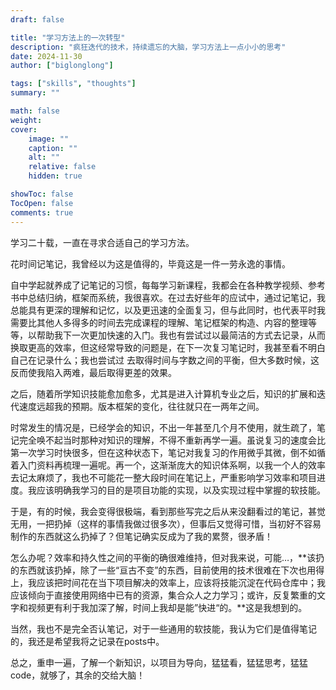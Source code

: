 ```yaml
---
draft: false

title: "学习方法上的一次转型"
description: "疯狂迭代的技术，持续遗忘的大脑，学习方法上一点小小的思考"
date: 2024-11-30
author: ["biglonglong"]

tags: ["skills", "thoughts"]
summary: ""

math: false
weight:
cover:
    image: ""
    caption: ""
    alt: ""
    relative: false
    hidden: true

showToc: false
TocOpen: false
comments: true
---
```


学习二十载，一直在寻求合适自己的学习方法。

花时间记笔记，我曾经以为这是值得的，毕竟这是一件一劳永逸的事情。

自中学起就养成了记笔记的习惯，每每学习新课程，我都会在各种教学视频、参考书中总结归纳，框架而系统，我很喜欢。在过去好些年的应试中，通过记笔记，我总能具有更深的理解和记忆，以及更迅速的全面复习，但与此同时，也代表平时我需要比其他人多得多的时间去完成课程的理解、笔记框架的构造、内容的整理等等，以帮助我下一次更加快速的入门。我也有尝试过以最简洁的方式去记录，从而换取更高的效率，但这经常导致的问题是，在下一次复习笔记时，我甚至看不明白自己在记录什么；我也尝试过 去取得时间与字数之间的平衡，但大多数时候，这反而使我陷入两难，最后取得更差的效果。

之后，随着所学知识技能愈加愈多，尤其是进入计算机专业之后，知识的扩展和迭代速度远超我的预期。版本框架的变化，往往就只在一两年之间。

时常发生的情况是，已经学会的知识，不出一年甚至几个月不使用，就生疏了，笔记完全唤不起当时那种对知识的理解，不得不重新再学一遍。虽说复习的速度会比第一次学习时快很多，但在这种状态下，笔记对我复习的作用微乎其微，倒不如循着入门资料再梳理一遍呢。再一个，这渐渐庞大的知识体系啊，以我一个人的效率去记太麻烦了，我也不可能花一整大段时间在笔记上，严重影响学习效率和项目进度。我应该明确我学习的目的是项目功能的实现，以及实现过程中掌握的软技能。

于是，有的时候，我会变得很极端，看到那些写完之后从来没翻看过的笔记，甚觉无用，一把扔掉（这样的事情我做过很多次），但事后又觉得可惜，当初好不容易制作的东西就这么扔掉了？但笔记确实反成为了我的累赘，很矛盾！

怎么办呢？效率和持久性之间的平衡的确很难维持，但对我来说，可能…，**该扔的东西就该扔掉，除了一些“亘古不变”的东西，目前使用的技术很难在下次也用得上，我应该把时间花在当下项目解决的效率上，应该将技能沉淀在代码仓库中；我应该倾向于直接使用网络中已有的资源，集合众人之力学习；或许，反复繁重的文字和视频更有利于我加深了解，时间上我却是能”快进“的。**这是我想到的。

当然，我也不是完全否认笔记，对于一些通用的软技能，我认为它们是值得笔记的，我还是希望我将之记录在posts中。

总之，重申一遍，了解一个新知识，以项目为导向，猛猛看，猛猛思考，猛猛code，就够了，其余的交给大脑！
